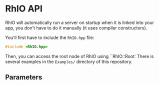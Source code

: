# RhIO API

RhIO will automatically run a server on startup when it is linked into your app,
you don't have to do it manually (it uses compiler constructors).

You'll first have to include the ``RhIO.hpp`` file:

```cpp
#include <RhIO.hpp>
```

Then, you can access the root node of RhIO using ``RhIO::Root`̀`. There is several 
examples in the `Examples/` directory of this repository.

## Parameters


